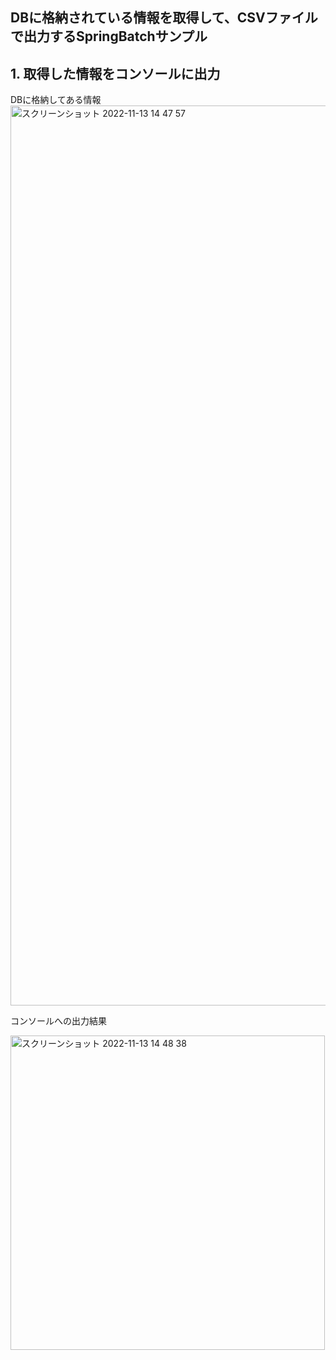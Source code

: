 ## DBに格納されている情報を取得して、CSVファイルで出力するSpringBatchサンプル

## 1. 取得した情報をコンソールに出力

DBに格納してある情報
<img width="1440" alt="スクリーンショット 2022-11-13 14 47 57" src="https://user-images.githubusercontent.com/105257856/201507825-8ff1dc65-bd21-429b-8471-c286c6584c3b.png">

コンソールへの出力結果

<img width="503" alt="スクリーンショット 2022-11-13 14 48 38" src="https://user-images.githubusercontent.com/105257856/201507860-02e63ac9-1a4f-415f-9273-e23d450cc5d3.png">

